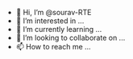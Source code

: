 - 👋 Hi, I’m @sourav-RTE
- 👀 I’m interested in ...
- 🌱 I’m currently learning ...
- 💞️ I’m looking to collaborate on ...
- 📫 How to reach me ...

<!---
sourav-RTE/sourav-RTE is a ✨ special ✨ repository because its `README.md` (this file) appears on your GitHub profile.
You can click the Preview link to take a look at your changes.
--->
